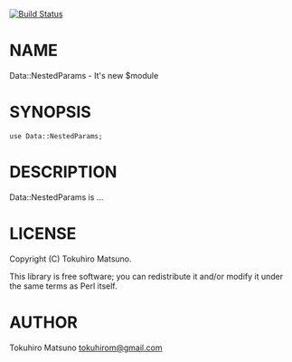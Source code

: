 [![Build Status](https://travis-ci.org/tokuhirom/Data-NestedQuery.png?branch=master)](https://travis-ci.org/tokuhirom/Data-NestedQuery)
# NAME

Data::NestedParams - It's new $module

# SYNOPSIS

    use Data::NestedParams;

# DESCRIPTION

Data::NestedParams is ...

# LICENSE

Copyright (C) Tokuhiro Matsuno.

This library is free software; you can redistribute it and/or modify
it under the same terms as Perl itself.

# AUTHOR

Tokuhiro Matsuno <tokuhirom@gmail.com>
